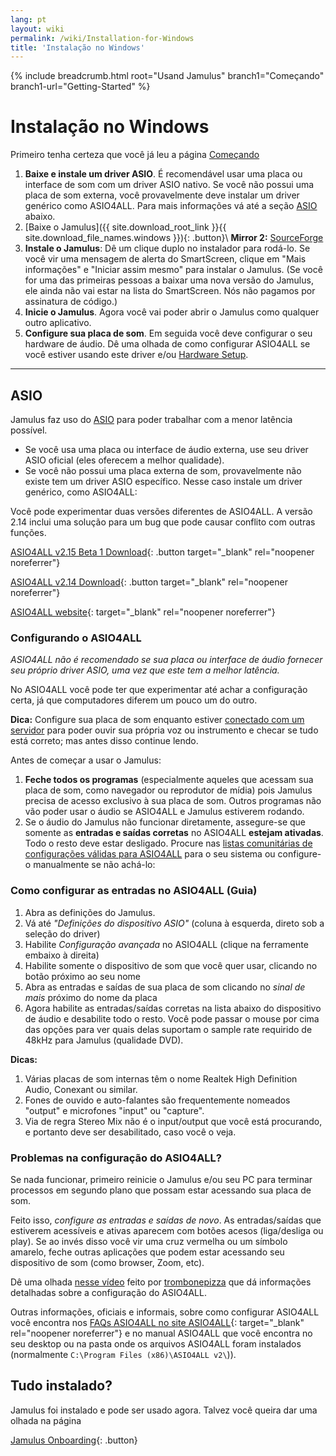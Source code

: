 ```yaml
---
lang: pt
layout: wiki
permalink: /wiki/Installation-for-Windows
title: 'Instalação no Windows'
---
```


{% include breadcrumb.html root="Usand Jamulus" branch1="Começando" branch1-url="Getting-Started" %}

# Instalação no Windows

Primeiro tenha certeza que você já leu a página [Começando](Getting-Started)
1. **Baixe e instale um driver ASIO**. É recomendável usar uma placa ou interface de som com um driver ASIO nativo. Se você não possui uma placa de som externa, você provavelmente deve instalar um driver genérico como ASIO4ALL. Para mais informações vá até a seção [ASIO](#asio) abaixo.
1. [Baixe o Jamulus]({{ site.download_root_link }}{{ site.download_file_names.windows }}){: .button}\\
 **Mirror 2:** [SourceForge](https://sourceforge.net/projects/llcon/files/latest/download)
1. **Instale o Jamulus**: Dê um clique duplo no instalador para rodá-lo. Se você vir uma mensagem de alerta do SmartScreen, clique em "Mais informações" e "Iniciar assim mesmo" para instalar o Jamulus. (Se você for uma das primeiras pessoas a baixar uma nova versão do Jamulus, ele ainda não vai estar na lista do SmartScreen. Nós não pagamos por assinatura de código.)
1. **Inicie o Jamulus**. Agora você vai poder abrir o Jamulus como qualquer outro aplicativo.
1. **Configure sua placa de som**. Em seguida você deve configurar o seu hardware de áudio. Dê uma olhada de como configurar ASIO4ALL se você estiver usando este driver e/ou [Hardware Setup](Hardware-Setup).

***

## ASIO

Jamulus faz uso do [ASIO](https://pt.wikipedia.org/wiki/Audio_Stream_Input/Output) para poder trabalhar com a menor latência possível.
* Se você usa uma placa ou interface de áudio externa, use seu driver ASIO oficial (eles oferecem a melhor qualidade).
* Se você não possui uma placa externa de som, provavelmente não existe tem um driver ASIO específico. Nesse caso instale um driver genérico, como ASIO4ALL:

Você pode experimentar duas versões diferentes de ASIO4ALL. A versão 2.14 inclui uma solução para um bug que pode causar conflito com outras funções.

[ASIO4ALL v2.15 Beta 1 Download](https://github.com/jamulussoftware/assets/raw/main/ASIO4ALL/v2.15/ASIO4ALL_2_15_Beta1_English.exe){: .button target="_blank" rel="noopener noreferrer"}

[ASIO4ALL v2.14 Download](https://github.com/jamulussoftware/assets/raw/main/ASIO4ALL/v2.14/ASIO4ALL_2_14_English.exe){: .button target="_blank" rel="noopener noreferrer"}

[ASIO4ALL website](https://www.asio4all.org/){: target="_blank" rel="noopener noreferrer"}


### Configurando o ASIO4ALL

*ASIO4ALL não é recomendado se sua placa ou interface de áudio fornecer seu próprio driver ASIO, uma vez que este tem a melhor latência.*

No ASIO4ALL você pode ter que experimentar até achar a configuração certa, já que computadores diferem um pouco um do outro.

**Dica:** Configure sua placa de som enquanto estiver [conectado com um servidor](Onboarding#2-connecting-to-a-server) para poder ouvir sua própria voz ou instrumento e checar se tudo está correto; mas antes disso continue lendo.


Antes de começar a usar o Jamulus:
1. **Feche todos os programas** (especialmente aqueles que acessam sua placa de som, como navegador ou reprodutor de mídia) pois Jamulus precisa de acesso exclusivo à sua placa de som. Outros programas não vão poder usar o áudio se ASIO4ALL e Jamulus estiverem rodando.
1. Se o áudio do Jamulus não funcionar diretamente, assegure-se que somente as **entradas e saídas corretas** no ASIO4ALL **estejam ativadas**. Todo o resto deve estar desligado. Procure nas [listas comunitárias de configurações válidas para ASIO4ALL](/kb/2021/03/20/ASIO4ALL-Examples.html) para o seu sistema ou configure-o manualmente se não achá-lo:

### Como configurar as entradas no ASIO4ALL (Guia)

1. Abra as definições do Jamulus.
1. Vá até _"Definições do dispositivo ASIO"_ (coluna à esquerda, direto sob a seleção do driver)
1. Habilite _Configuração avançada_ no ASIO4ALL (clique na ferramente embaixo à direita)
1. Habilite somente o dispositivo de som que você quer usar, clicando no botão próximo ao seu nome
1. Abra as entradas e saídas de sua placa de som clicando no _sinal de mais_ próximo do nome da placa
1. Agora habilite as entradas/saídas corretas na lista abaixo do dispositivo de áudio e desabilite todo o resto. Você pode passar o mouse por cima das opções para ver quais delas suportam o sample rate requirido de 48kHz para Jamulus (qualidade DVD).

**Dicas:**
1. Várias placas de som internas têm o nome Realtek High Definition Audio, Conexant ou similar.
1. Fones de ouvido e auto-falantes são frequentemente nomeados "output" e microfones "input" ou "capture".
1. Via de regra Stereo Mix não é o input/output que você está procurando, e portanto deve ser desabilitado, caso você o veja.

### Problemas na configuração do ASIO4ALL?

Se nada funcionar, primeiro reinicie o Jamulus e/ou seu PC para terminar processos em segundo plano que possam estar acessando sua placa de som.

Feito isso, *configure as entradas e saídas de novo*. As entradas/saídas que estiverem acessíveis e ativas aparecem com botões acesos (liga/desliga ou play). Se ao invés disso você vir uma cruz vermelha ou um símbolo amarelo, feche outras aplicações que podem estar acessando seu dispositivo de som (como browser, Zoom, etc).

Dê uma olhada [nesse vídeo](https://youtu.be/_GzOsitVgLI) feito por [trombonepizza](https://github.com/trombonepizza) que dá informações detalhadas sobre a configuração do ASIO4ALL.

Outras informações, oficiais e informais, sobre como configurar ASIO4ALL você encontra nos [FAQs ASIO4ALL no site ASIO4ALL](https://www.asio4all.org/index.php/help/faq/){: target="_blank" rel="noopener noreferrer"} e no manual ASIO4ALL que você encontra no seu desktop ou na pasta onde os arquivos ASIO4ALL foram instalados (normalmente `C:\Program Files (x86)\ASIO4ALL v2\`)).

## Tudo instalado?

Jamulus foi instalado e pode ser usado agora. Talvez você queira dar uma olhada na página

[Jamulus Onboarding](Getting-Started){: .button}
